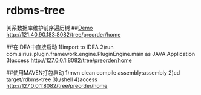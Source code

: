 rdbms-tree
==========

关系数据库维护前序遍历树
##[Demo](http://121.40.90.183:8082/tree/preorder/home)
    http://121.40.90.183:8082/tree/preorder/home

##在IDEA中直接启动
    1)import to IDEA
    2)run com.sirius.plugin.framework.engine.PluginEngine.main as JAVA Application
    3)access http://127.0.0.1:8082/tree/preorder/home
    
##使用MAVEN打包启动
    1)mvn clean compile assembly:assembly
    2)cd target/rdbms-tree
    3)./shell
    4)access http://127.0.0.1:8082/tree/preorder/home

